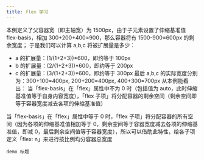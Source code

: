 ```yaml
---
title: flex 学习
---
```


本例定义了父容器宽（即主轴宽）为 1500px，由于子元素设置了伸缩基准值 flex-basis，相加 300+200+400=900，那么容器将有 1500-900=600px 的剩余宽度；
于是我们可以计算 a,b,c 将被扩展量是多少：

- a 的扩展量：(1/(1+2+3))\*600，即约等于 100px
- b 的扩展量：(2/(1+2+3))\*600，即约等于 200px
- c 的扩展量：(3/(1+2+3))\*600，即约等于 300px
  最后 a,b,c 的实际宽度分别为：300+100=400px, 200+200=400px, 400+300=700px
  从本例能看出：
  当「flex-basis」在「flex」属性中不为 0 时（包括值为 auto，此时伸缩基准值等于自身内容宽度），「flex 子项」将分配容器的剩余空间（剩余空间即等于容器宽度减去各项的伸缩基准值）

当「flex-basis」在「flex」属性中等于 0 时，「flex 子项」将分配容器的所有空间（因为各项的伸缩基准值相加等于 0，剩余空间等于容器宽度减去各项的伸缩基准值，即减 0，最后剩余空间值等于容器宽度），所以可以借助此特性，给各子项定义「flex: n」来进行按比例均分容器总宽度

<code src="./demo.tsx" description="demo 描述">demo 标题</code>
